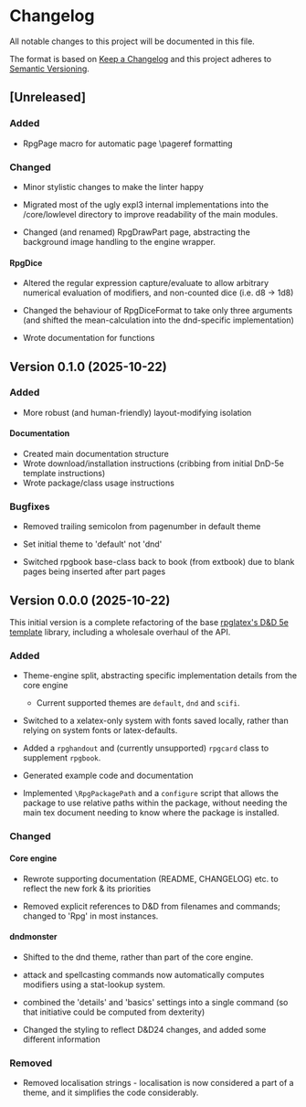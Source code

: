 # Changelog

All notable changes to this project will be documented in this file.

The format is based on [Keep a Changelog](http://keepachangelog.com/en/1.0.0/)
and this project adheres to [Semantic Versioning](http://semver.org/spec/v2.0.0.html).

## [Unreleased]

### Added

* RpgPage macro for automatic page \pageref formatting

### Changed

* Minor stylistic changes to make the linter happy

* Migrated most of the ugly expl3 internal implementations into the /core/lowlevel directory to improve readability of the main modules.

* Changed (and renamed) RpgDrawPart page, abstracting the background image handling to the engine wrapper.

#### RpgDice

* Altered the regular expression capture/evaluate to allow arbitrary numerical evaluation of modifiers, and non-counted dice (i.e. d8 -> 1d8)

* Changed the behaviour of RpgDiceFormat to take only three arguments (and shifted the mean-calculation into the dnd-specific implementation)

* Wrote documentation for functions

## Version 0.1.0 (2025-10-22)

### Added

* More robust (and human-friendly) layout-modifying isolation

#### Documentation

* Created main documentation structure
* Wrote download/installation instructions (cribbing from initial DnD-5e template instructions)
* Wrote package/class usage instructions

### Bugfixes

* Removed trailing semicolon from pagenumber in default theme

* Set initial theme to 'default' not 'dnd'

* Switched rpgbook base-class back to book (from extbook) due to blank pages being inserted after part pages

## Version 0.0.0 (2025-10-22)

This initial version is a complete refactoring of the base [rpglatex's D&D 5e template](https://github.com/rpgtex/DND-5e-LaTeX-Template) library, including a wholesale overhaul of the API.

### Added

* Theme-engine split, abstracting specific implementation details from the core engine

    * Current supported themes are ```default```, ```dnd``` and ```scifi```.

* Switched to a xelatex-only system with fonts saved locally, rather than relying on system fonts or latex-defaults.

* Added a ```rpghandout``` and (currently unsupported) ```rpgcard``` class to supplement ```rpgbook```.

* Generated example code and documentation

* Implemented ```\RpgPackagePath``` and a ```configure``` script that allows the package to use relative paths within the package, without needing the main tex document needing to know where the package is installed.

### Changed

#### Core engine
* Rewrote supporting documentation (README, CHANGELOG) etc. to reflect the new fork & its priorities

* Removed explicit references to D&D from filenames and commands; changed to 'Rpg' in most instances.

#### dndmonster
* Shifted to the dnd theme, rather than part of the core engine.

* attack and spellcasting commands now automatically computes modifiers using a stat-lookup system.

* combined the 'details' and 'basics' settings into a single command (so that initiative could be computed from dexterity)

* Changed the styling to reflect D&D24 changes, and added some different information

### Removed

* Removed localisation strings - localisation is now considered a part of a theme, and it simplifies the code considerably.
